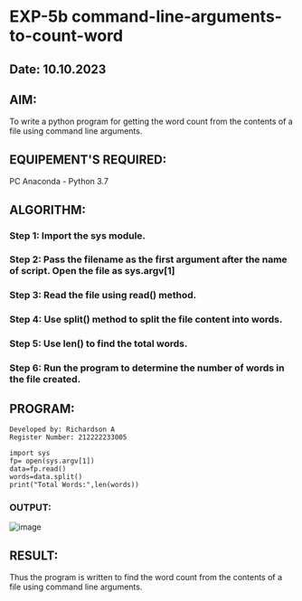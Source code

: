 # EXP-5b command-line-arguments-to-count-word
## Date: 10.10.2023
## AIM:
To write a python program for getting the word count from the contents of a file using command line arguments.
## EQUIPEMENT'S REQUIRED: 
PC
Anaconda - Python 3.7
## ALGORITHM: 
### Step 1: Import the sys module.

### Step 2: Pass the filename as the first argument after the name of script. Open the file as sys.argv[1]
 
### Step 3: Read the file using read() method.

### Step 4: Use split() method to split the file content into words.

### Step 5: Use len() to find the total words.

### Step 6: Run the program to determine the number of words in the file created.

## PROGRAM:
```
Developed by: Richardson A
Register Number: 212222233005

import sys
fp= open(sys.argv[1])
data=fp.read()
words=data.split()
print("Total Words:",len(words))

```

### OUTPUT:

![image](https://github.com/Richard01072002/command-line-arguments-to-count-word/assets/141472248/4d5eb5b7-3178-466a-a4c4-8bf1c0c5281a)


## RESULT:
Thus the program is written to find the word count from the contents of a file using command line arguments.
